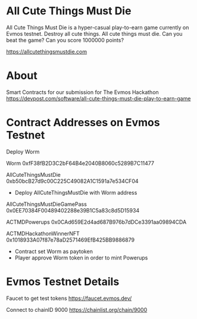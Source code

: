 # All Cute Things Must Die

All Cute Things Must Die is a hyper-casual play-to-earn game currently on Evmos testnet. Destroy all cute things. All cute things must die. Can you beat the game? Can you score 1000000 points?

https://allcutethingsmustdie.com

# About

Smart Contracts for our submission for The Evmos Hackathon https://devpost.com/software/all-cute-things-must-die-play-to-earn-game

# Contract Addresses on Evmos Testnet

Deploy Worm

Worm 0xfF38fB2D3C2bF64B4e2040B8060c5289B7C11477

AllCuteThingsMustDie 0xb50bcB27d9c00C225C49082A1C1591a7e534CF04

- Deploy AllCuteThingsMustDie with Worm address

AllCuteThingsMustDieGamePass 0x0EE70384F00489402288e39B1C5a83c8d5D15934

ACTMDPowerups 0x0CAd659E2d4ad687B976b7dDCe3391aa09894CDA

ACTMDHackathonWinnerNFT 0x1018933A07f87e78aD2571469EfB425BB9886879

- Contract set Worm as paytoken
- Player approve Worm token in order to mint Powerups

# Evmos Testnet Details

Faucet to get test tokens https://faucet.evmos.dev/

Connect to chainID 9000 https://chainlist.org/chain/9000 
